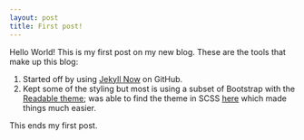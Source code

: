 ```yaml
---
layout: post
title: First post!
---
```


Hello World! This is my first post on my new blog. These are the tools that make up this blog:

1. Started off by using [Jekyll Now](https://github.com/barryclark/jekyll-now) on GitHub.
2. Kept some of the styling but most is using a subset of Bootstrap with the [Readable theme](http://bootswatch.com/readable/); was able to find the theme in SCSS [here](https://github.com/log0ymxm/bootswatch-scss) which made things much easier.

This ends my first post.

